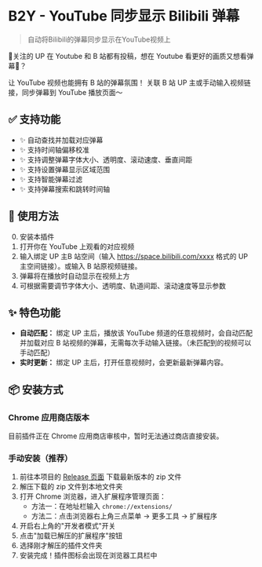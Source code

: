 # B2Y - YouTube 同步显示 Bilibili 弹幕

> 自动将Bilibili的弹幕同步显示在YouTube视频上

🍻关注的 UP 在 Youtube 和 B 站都有投稿，想在 Youtube 看更好的画质又想看弹幕🤔？

让 YouTube 视频也能拥有 B 站的弹幕氛围！
关联 B 站 UP 主或手动输入视频链接，同步弹幕到 YouTube 播放页面～

## ✅ 支持功能

- ✨ 自动查找并加载对应弹幕
- ✨ 支持时间轴偏移校准
- ✨ 支持调整弹幕字体大小、透明度、滚动速度、垂直间距
- ✨ 支持设置弹幕显示区域范围
- ✨ 支持智能弹幕过滤
- ✨ 支持弹幕搜索和跳转时间轴

## 🧩 使用方法

0. 安装本插件
1. 打开你在 YouTube 上观看的对应视频
2. 输入绑定 UP 主B 站空间（输入 https://space.bilibili.com/xxxx 格式的 UP 主空间链接）。或输入 B 站原视频链接。
3. 弹幕将在播放时自动显示在视频上方
4. 可根据需要调节字体大小、透明度、轨道间距、滚动速度等显示参数

## ✨ 特色功能

- **自动匹配：** 绑定 UP 主后，播放该 YouTube 频道的任意视频时，会自动匹配并加载对应 B 站视频的弹幕，无需每次手动输入链接。（未匹配到的视频可以手动匹配）
- **实时更新：** 绑定 UP 主后，打开任意视频时，会更新最新弹幕内容。

## 📦 安装方式

### Chrome 应用商店版本
目前插件正在 Chrome 应用商店审核中，暂时无法通过商店直接安装。

### 手动安装（推荐）
1. 前往本项目的 [Release 页面](https://github.com/ahaduoduoduo/bilibili-youtube-danmaku/releases) 下载最新版本的 zip 文件
2. 解压下载的 zip 文件到本地文件夹
3. 打开 Chrome 浏览器，进入扩展程序管理页面：
   - 方法一：在地址栏输入 `chrome://extensions/`
   - 方法二：点击浏览器右上角三点菜单 → 更多工具 → 扩展程序
4. 开启右上角的"开发者模式"开关
5. 点击"加载已解压的扩展程序"按钮
6. 选择刚才解压的插件文件夹
7. 安装完成！插件图标会出现在浏览器工具栏中

